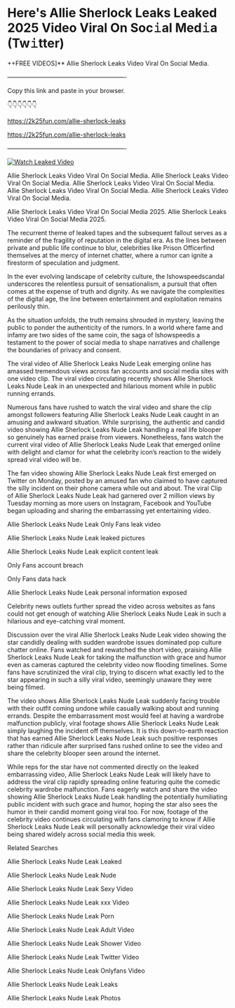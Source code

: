 # Here's Allie Sherlock Leaks Leaked 2025 Video Viral On Soc𝚒al Med𝚒a (Tw𝚒tter)

++FREE VIDEOS]** Allie Sherlock Leaks Video Viral On Social Media.

———————————————————-

Copy this link and paste in your browser.

👇👇👇👇👇👇

https://2k25fun.com/allie-sherlock-leaks

https://2k25fun.com/allie-sherlock-leaks

———————————————————-

[![Watch Leaked Video](https://miro.medium.com/v2/resize:fit:828/format:webp/1*cilzJN44JGOrTw9NJCrNHA.gif "Watch Leaked Video")](https://2k25fun.com/allie-sherlock-leaks)

Allie Sherlock Leaks Video Viral On Social Media. Allie Sherlock Leaks Video Viral On Social Media. Allie Sherlock Leaks Video Viral On Social Media. Allie Sherlock Leaks Video Viral On Social Media. Allie Sherlock Leaks Video Viral On Social Media.

Allie Sherlock Leaks Video Viral On Social Media 2025. Allie Sherlock Leaks Video Viral On Social Media 2025.

The recurrent theme of leaked tapes and the subsequent fallout serves as a reminder of the fragility of reputation in the digital era. As the lines between private and public life continue to blur, celebrities like Prison Officerfind themselves at the mercy of internet chatter, where a rumor can ignite a firestorm of speculation and judgment.

In the ever evolving landscape of celebrity culture, the Ishowspeedscandal underscores the relentless pursuit of sensationalism, a pursuit that often comes at the expense of truth and dignity. As we navigate the complexities of the digital age, the line between entertainment and exploitation remains perilously thin.

As the situation unfolds, the truth remains shrouded in mystery, leaving the public to ponder the authenticity of the rumors. In a world where fame and infamy are two sides of the same coin, the saga of Ishowspeedis a testament to the power of social media to shape narratives and challenge the boundaries of privacy and consent.

The viral video of Allie Sherlock Leaks Nude Leak emerging online has amassed tremendous views across fan accounts and social media sites with one video clip. The viral video circulating recently shows Allie Sherlock Leaks Nude Leak in an unexpected and hilarious moment while in public running errands.

Numerous fans have rushed to watch the viral video and share the clip amongst followers featuring Allie Sherlock Leaks Nude Leak caught in an amusing and awkward situation. While surprising, the authentic and candid video showing Allie Sherlock Leaks Nude Leak handling a real life blooper so genuinely has earned praise from viewers. Nonetheless, fans watch the current viral video of Allie Sherlock Leaks Nude Leak that emerged online with delight and clamor for what the celebrity icon’s reaction to the widely spread viral video will be.

The fan video showing Allie Sherlock Leaks Nude Leak first emerged on Twitter on Monday, posted by an amused fan who claimed to have captured the silly incident on their phone camera while out and about. The viral Clip of Allie Sherlock Leaks Nude Leak had garnered over 2 million views by Tuesday morning as more users on Instagram, Facebook and YouTube began uploading and sharing the embarrassing yet entertaining video.

Allie Sherlock Leaks Nude Leak Only Fans leak video

Allie Sherlock Leaks Nude Leak leaked pictures

Allie Sherlock Leaks Nude Leak explicit content leak

Only Fans account breach

Only Fans data hack

Allie Sherlock Leaks Nude Leak personal information exposed

Celebrity news outlets further spread the video across websites as fans could not get enough of watching Allie Sherlock Leaks Nude Leak in such a hilarious and eye-catching viral moment.

Discussion over the viral Allie Sherlock Leaks Nude Leak video showing the star candidly dealing with sudden wardrobe issues dominated pop culture chatter online. Fans watched and rewatched the short video, praising Allie Sherlock Leaks Nude Leak for taking the malfunction with grace and humor even as cameras captured the celebrity video now flooding timelines. Some fans have scrutinized the viral clip, trying to discern what exactly led to the star appearing in such a silly viral video, seemingly unaware they were being filmed.

The video shows Allie Sherlock Leaks Nude Leak suddenly facing trouble with their outfit coming undone while casually walking about and running errands. Despite the embarrassment most would feel at having a wardrobe malfunction publicly, viral footage shows Allie Sherlock Leaks Nude Leak simply laughing the incident off themselves. It is this down-to-earth reaction that has earned Allie Sherlock Leaks Nude Leak such positive responses rather than ridicule after surprised fans rushed online to see the video and share the celebrity blooper seen around the internet.

While reps for the star have not commented directly on the leaked embarrassing video, Allie Sherlock Leaks Nude Leak will likely have to address the viral clip rapidly spreading online featuring quite the comedic celebrity wardrobe malfunction. Fans eagerly watch and share the video showing Allie Sherlock Leaks Nude Leak handling the potentially humiliating public incident with such grace and humor, hoping the star also sees the humor in their candid moment going viral too. For now, footage of the celebrity video continues circulating with fans clamoring to know if Allie Sherlock Leaks Nude Leak will personally acknowledge their viral video being shared widely across social media this week.

Related Searches

Allie Sherlock Leaks Nude Leak Leaked

Allie Sherlock Leaks Nude Leak Nude

Allie Sherlock Leaks Nude Leak Sexy Video

Allie Sherlock Leaks Nude Leak xxx Video

Allie Sherlock Leaks Nude Leak Porn

Allie Sherlock Leaks Nude Leak Adult Video

Allie Sherlock Leaks Nude Leak Shower Video

Allie Sherlock Leaks Nude Leak Twitter Video

Allie Sherlock Leaks Nude Leak Onlyfans Video

Allie Sherlock Leaks Nude Leak Leaks

Allie Sherlock Leaks Nude Leak Photos